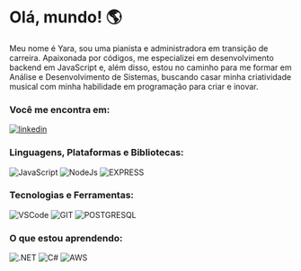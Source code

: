 # Olá, mundo! :earth_americas:

Meu nome é Yara, sou uma pianista e administradora em transição de carreira. Apaixonada por códigos, me especializei em desenvolvimento backend em JavaScript e, além disso, estou no caminho para me formar em Análise e Desenvolvimento de Sistemas, buscando casar minha criatividade musical com minha habilidade em programação para criar e inovar.

### Você me encontra em:

[![linkedin](https://img.shields.io/badge/LinkedIn-0077B5?style=for-the-badge&logo=linkedin&logoColor=white)](https://www.linkedin.com/in/yaracoelho/) 

### Linguagens, Plataformas e Bibliotecas:

![JavaScript](https://img.shields.io/badge/JavaScript-323330?style=for-the-badge&logo=javascript&logoColor=F7DF1E)
![NodeJs](https://img.shields.io/badge/Node%20js-339933?style=for-the-badge&logo=nodedotjs&logoColor=white)
![EXPRESS](https://img.shields.io/badge/Express%20js-000000?style=for-the-badge&logo=express&logoColor=white)

### Tecnologias e Ferramentas:

![VSCode](https://img.shields.io/badge/VSCode-0078D4?style=for-the-badge&logo=visual%20studio%20code&logoColor=white)
![GIT](https://img.shields.io/badge/GIT-E44C30?style=for-the-badge&logo=git&logoColor=white)
![POSTGRESQL](https://img.shields.io/badge/PostgreSQL-316192?style=for-the-badge&logo=postgresql&logoColor=white)

### O que estou aprendendo:

![.NET](https://img.shields.io/badge/.NET-512BD4?style=for-the-badge&logo=dotnet&logoColor=white)
![C#](https://img.shields.io/badge/C%23-239120?style=for-the-badge&logo=c-sharp&logoColor=white)
![AWS](https://img.shields.io/badge/Amazon_AWS-FF9900?style=for-the-badge&logo=amazonaws&logoColor=white)
